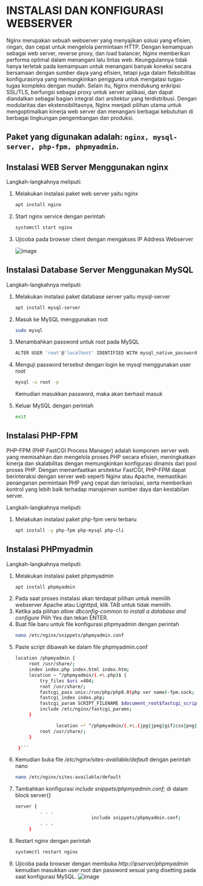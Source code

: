 <h1>INSTALASI DAN KONFIGURASI WEBSERVER</h1>

Nginx merupakan sebuah webserver yang menyajikan solusi yang efisien, ringan, dan cepat untuk mengelola permintaan HTTP. Dengan kemampuan sebagai web server, reverse proxy, dan load balancer, Nginx memberikan performa optimal dalam menangani lalu lintas web. Keunggulannya tidak hanya terletak pada kemampuan untuk menangani banyak koneksi secara bersamaan dengan sumber daya yang efisien, tetapi juga dalam fleksibilitas konfigurasinya yang memungkinkan pengguna untuk mengatasi tugas-tugas kompleks dengan mudah. Selain itu, Nginx mendukung enkripsi SSL/TLS, berfungsi sebagai proxy untuk server aplikasi, dan dapat diandalkan sebagai bagian integral dari arsitektur yang terdistribusi. Dengan modularitas dan ekstensibilitasnya, Nginx menjadi pilihan utama untuk mengoptimalkan kinerja web server dan menangani berbagai kebutuhan di berbagai lingkungan pengembangan dan produksi.

## Paket yang digunakan adalah: `nginx, mysql-server, php-fpm, phpmyadmin`.

<h2>Instalasi WEB Server Menggunakan nginx</h2>

Langkah-langkahnya meliputi:
1. Melakukan instalasi paket web server yaitu nginx
   ```sh
   apt install nginx
   ```
   
2. Start nginx service dengan perintah

    ```sh
    systemctl start nginx
    ```
3. Ujicoba pada browser client dengan mengakses IP Address Webserver

    ![image](https://github.com/rodipisroi/LinuxServer/assets/104636035/acf7d28d-7029-4a7c-b3bd-74c12e8f2944)

<h2>Instalasi Database Server Menggunakan MySQL</h2>

Langkah-langkahnya meliputi:
1. Melakukan instalasi paket database server yaitu mysql-server
   ```sh
   apt install mysql-server
   ```
   
2. Masuk ke MySQL menggunakan root
   ```sh
   sudo mysql
   ```
   
3. Menambahkan password untuk root pada MySQL
   ```sh
   ALTER USER 'root'@'localhost' IDENTIFIED WITH mysql_native_password BY 'Password_anda!?3';
   ```

4. Menguji password tersebut dengan login ke mysql menggunakan user root
   ```sh
   mysql -u root -p
   ```
   Kemudian masukkan password, maka akan berhasil masuk

5. Keluar MySQL dengan perintah
   ```sh
   exit
   ```

<h2>Instalasi PHP-FPM</h2>

PHP-FPM (PHP FastCGI Process Manager) adalah komponen server web yang memisahkan dan mengelola proses PHP secara efisien, meningkatkan kinerja dan skalabilitas dengan memungkinkan konfigurasi dinamis dari pool proses PHP. Dengan memanfaatkan arsitektur FastCGI, PHP-FPM dapat berinteraksi dengan server web seperti Nginx atau Apache, memastikan penanganan permintaan PHP yang cepat dan terisolasi, serta memberikan kontrol yang lebih baik terhadap manajemen sumber daya dan kestabilan server.

Langkah-langkahnya meliputi:
1. Melakukan instalasi paket php-fpm versi terbaru
   ```sh
   apt install -y php-fpm php-mysql php-cli
   ```

<h2>Instalasi PHPmyadmin</h2>

Langkah-langkahnya meliputi:
1. Melakukan instalasi paket phpmyadmin
   ```sh
   apt install phpmyadmin
   ```
2. Pada saat proses instalasi akan terdapat pilihan untuk memilih webserver Apache atau Lighttpd, klik TAB untuk tidak memilih.
3. Ketika ada pilihan _allow dbconfig-common to install a database and configure_ Pilih Yes dan tekan ENTER.
4. Buat file baru untuk file konfigurasi phpmyadmin dengan perintah
   ```sh
   nano /etc/nginx/snippets/phpmyadmin.conf
   ```
5. Paste script dibawah ke dalam file phpmyadmin.conf
   ```sh
   location /phpmyadmin {
	    root /usr/share/;
	    index index.php index.html index.htm;
	    location ~ ^/phpmyadmin/(.+\.php)$ {
	        try_files $uri =404;
	        root /usr/share/;
	        fastcgi_pass unix:/run/php/php8.0(php ver name)-fpm.sock;
	        fastcgi_index index.php;
	        fastcgi_param SCRIPT_FILENAME $document_root$fastcgi_script_name;
	        include /etc/nginx/fastcgi_params;
	    }

                  location ~* ^/phpmyadmin/(.+\.(jpg|jpeg|gif|css|png|js|ico|html|xml|txt))$ {
	        root /usr/share/;
	    }

	}```
6. Kemudian buka file _/etc/nginx/sites-available/default_ dengan perintah nano
   ```sh
   nano /etc/nginx/sites-available/default
   ```
7. Tambahkan konfigurasi _include snippets/phpmyadmin.conf;_ di dalam block server{}
   ```sh
   server {
		    . . .
              		           include snippets/phpmyadmin.conf;
		    . . .
		}
   ```
8. Restart nginx dengan perintah
   ```sh
   systemctl restart nginx
   ```
9. Ujicoba pada browser dengan membuka _http://ipserver/phpmyadmin_ kemudian masukkan user root dan password sesuai yang disetting pada saat konfigurasi MySQL.
    ![image](https://github.com/rodipisroi/LinuxServer/assets/104636035/d7e6e401-2739-4c06-aea6-06b62848bdad)

